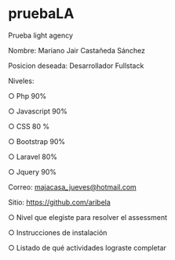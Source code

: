 # pruebaLA
Prueba light agency

Nombre: Mariano Jair Castañeda Sánchez

Posicion deseada: Desarrollador Fullstack

Niveles:

○ Php 90%

○ Javascript 90%

○ CSS 80 %

○ Bootstrap 90%

○ Laravel 80%

○ Jquery 90%

Correo: majacasa_jueves@hotmail.com

Sitio: https://github.com/aribela

○ Nivel que elegiste para resolver el assessment

○ Instrucciones de instalación

○ Listado de qué actividades lograste completar
